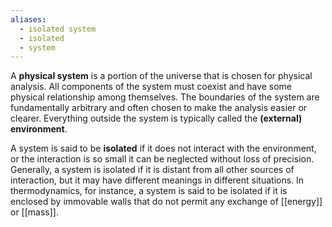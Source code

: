 ```yaml
---
aliases:
  - isolated system
  - isolated
  - system
---
```

A **physical system** is a portion of the universe that is chosen for physical analysis. All components of the system must coexist and have some physical relationship among themselves. The boundaries of the system are fundamentally arbitrary and often chosen to make the analysis easier or clearer. Everything outside the system is typically called the **(external) environment**.

A system is said to be **isolated** if it does not interact with the environment, or the interaction is so small it can be neglected without loss of precision. Generally, a system is isolated if it is distant from all other sources of interaction, but it may have different meanings in different situations. In thermodynamics, for instance, a system is said to be isolated if it is enclosed by immovable walls that do not permit any exchange of [[energy]] or [[mass]].